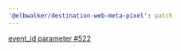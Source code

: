 ```yaml
---
'@elbwalker/destination-web-meta-pixel': patch
---
```


[event_id parameter #522](https://github.com/elbwalker/walkerOS/issues/522)
